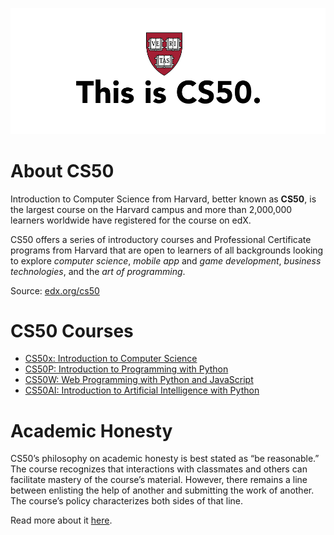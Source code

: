 
![CS50](images/cs50.png)

# About CS50

Introduction to Computer Science from Harvard, better known as **CS50**, is the largest course on the Harvard campus and more than 2,000,000 learners worldwide have registered for the course on edX.

CS50 offers a series of introductory courses and Professional Certificate programs from Harvard that are open to learners of all backgrounds looking to explore *computer science*, *mobile app* and *game development*, *business technologies*, and the *art of programming*.

Source: [edx.org/cs50](https://www.edx.org/cs50)

# CS50 Courses

- [CS50x: Introduction to Computer Science](https://github.com/naumanaarif/CS50/tree/main/cs50/x)
- [CS50P: Introduction to Programming with Python](https://github.com/naumanaarif/CS50/tree/main/cs50/python)
- [CS50W: Web Programming with Python and JavaScript](https://github.com/naumanaarif/CS50/tree/main/cs50/web)
- [CS50AI: Introduction to Artificial Intelligence with Python](https://github.com/naumanaarif/CS50/tree/main/cs50/ai)

# Academic Honesty

CS50’s philosophy on academic honesty is best stated as “be reasonable.” The course recognizes that interactions with classmates and others can facilitate mastery of the course’s material. However, there remains a line between enlisting the help of another and submitting the work of another. The course’s policy characterizes both sides of that line.

Read more about it [here]().
